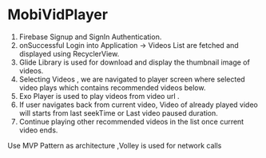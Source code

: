# MobiVidPlayer

1. Firebase Signup and SignIn Authentication.
2. onSuccessful Login into Application -> Videos List are fetched and displayed using RecyclerView.
3. Glide Library is used for download and display the thumbnail image of videos. 
4. Selecting Videos , we are navigated to player screen where selected video plays which contains recommended videos below.
5. Exo Player is used to play videos from video url .
6. If user navigates back from current video, Video of already played video will starts from last seekTime or Last video paused duration.
7. Continue playing other recommended videos in the list once current video ends.

Use MVP Pattern as architecture ,Volley is used for network calls
